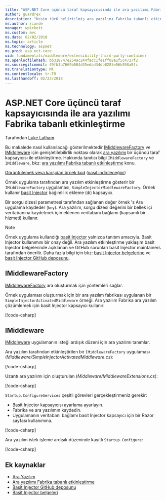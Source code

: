 ```yaml
---
title: "ASP.NET Core üçüncü taraf kapsayıcısında ile ara yazılımı Fabrika tabanlı etkinleştirme"
author: guardrex
description: "Kesin türü belirtilmiş ara yazılımı Fabrika tabanlı etkinleştirme ve bir üçüncü taraf kapsayıcı ASP.NET çekirdek kullanmayı öğrenin."
ms.author: riande
manager: wpickett
ms.custom: mvc
ms.date: 02/02/2018
ms.topic: article
ms.technology: aspnet
ms.prod: asp.net-core
uid: fundamentals/middleware/extensibility-third-party-container
ms.openlocfilehash: bb318747e254ac244facc1fe1ff08a1f5c4727f2
ms.sourcegitcommit: 49fb3b7669b504d35edad34db8285e56b958a9fc
ms.translationtype: MT
ms.contentlocale: tr-TR
ms.lasthandoff: 02/23/2018
---
```

# <a name="factory-based-middleware-activation-with-a-third-party-container-in-aspnet-core"></a>ASP.NET Core üçüncü taraf kapsayıcısında ile ara yazılımı Fabrika tabanlı etkinleştirme

Tarafından [Luke Latham](https://github.com/guardrex)

Bu makalede nasıl kullanılacağı gösterilmektedir [IMiddlewareFactory](/dotnet/api/microsoft.aspnetcore.http.imiddlewarefactory) ve [IMiddleware](/dotnet/api/microsoft.aspnetcore.http.imiddleware) için genişletilebilirlik noktası olarak [ara yazılımı](xref:fundamentals/middleware/index) bir üçüncü taraf kapsayıcısı ile etkinleştirme. Hakkında tanıtıcı bilgi `IMiddlewareFactory` ve `IMiddleware`, bkz: [ara yazılımı Fabrika tabanlı etkinleştirme](xref:fundamentals/middleware/extensibility) konu.

[Görüntülemek veya karşıdan örnek kod](https://github.com/aspnet/Docs/tree/master/aspnetcore/fundamentals/middleware/extensibility-third-party-container/sample) ([nasıl indirileceğini](xref:tutorials/index#how-to-download-a-sample))

Örnek uygulama tarafından ara yazılım etkinleştirme gösterir bir `IMiddlewareFactory` uygulaması, `SimpleInjectorMiddlewareFactory`. Örnek kullanır [basit Injector](https://simpleinjector.org) bağımlılık ekleme (dı) kapsayıcı.

Bir sorgu dizesi parametresi tarafından sağlanan değer örnek 's Ara uygulama kaydeder (`key`). Ara yazılım, sorgu dizesi değerini bir bellek içi veritabanına kaydetmek için eklenen veritabanı bağlamı (kapsamlı bir hizmeti) kullanır.

> [!NOTE]
> Örnek uygulama kullandığı [basit Injector](https://github.com/simpleinjector/SimpleInjector) yalnızca tanıtım amacıyla. Basit Injector kullanımını bir onay değil. Ara yazılım etkinleştirme yaklaşım basit Injector belgelerinde açıklanan ve GitHub sorunları basit Injector maintainers tarafından önerilir. Daha fazla bilgi için bkz: [basit Injector belgelerine](https://simpleinjector.readthedocs.io/en/latest/index.html) ve [basit Injector GitHub deposunu](https://github.com/simpleinjector/SimpleInjector).

## <a name="imiddlewarefactory"></a>IMiddlewareFactory

[IMiddlewareFactory](/dotnet/api/microsoft.aspnetcore.http.imiddlewarefactory) ara oluşturmak için yöntemleri sağlar.

Örnek uygulaması oluşturmak için bir ara yazılım fabrikası uygulanan bir `SimpleInjectorActivatedMiddleware` örneği. Ara yazılım Fabrika ara yazılım çözümlemek için basit Injector kapsayıcı kullanır:

[!code-csharp[](extensibility-third-party-container/sample/Middleware/SimpleInjectorMiddlewareFactory.cs?name=snippet1&highlight=5-8,12)]

## <a name="imiddleware"></a>IMiddleware

[IMiddleware](/dotnet/api/microsoft.aspnetcore.http.imiddleware) uygulamanın isteği ardışık düzeni için ara yazılımı tanımlar.

Ara yazılım tarafından etkinleştirilen bir `IMiddlewareFactory` uygulaması (*Middleware/SimpleInjectorActivatedMiddleware.cs*):

[!code-csharp[](extensibility-third-party-container/sample/Middleware/SimpleInjectorActivatedMiddleware.cs?name=snippet1)]

Uzantı ara yazılımı için oluşturulan (*Middleware/MiddlewareExtensions.cs*):

[!code-csharp[](extensibility-third-party-container/sample/Middleware/MiddlewareExtensions.cs?name=snippet1)]

`Startup.ConfigureServices` çeşitli görevleri gerçekleştirmeniz gerekir:

* Basit Injector kapsayıcısı ayarlama ayarlayın.
* Fabrika ve ara yazılımın kaydedin.
* Uygulamanın veritabanı bağlamı basit Injector kapsayıcı için bir Razor sayfası kullanımına.

[!code-csharp[](extensibility-third-party-container/sample/Startup.cs?name=snippet1)]

Ara yazılım istek işleme ardışık düzeninde kayıtlı `Startup.Configure`:

[!code-csharp[](extensibility-third-party-container/sample/Startup.cs?name=snippet2&highlight=12)]

## <a name="additional-resources"></a>Ek kaynaklar

* [Ara Yazılım](xref:fundamentals/middleware/index)
* [Ara yazılımı Fabrika tabanlı etkinleştirme](xref:fundamentals/middleware/extensibility)
* [Basit Injector GitHub deposunu](https://github.com/simpleinjector/SimpleInjector)
* [Basit Injector belgeleri](https://simpleinjector.readthedocs.io/en/latest/index.html)

